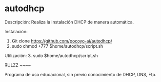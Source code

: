 # autodhcp

Descripción: Realiza la instalación DHCP de manera automática.


Instalación:
  1. Git clone https://github.com/pocoyo-ai/autodhcp/
  2. sudo chmod +777 $home/autodhcp/script.sh
  
Utilización:
  3. sudo $home/autodhcp/script.sh
  
RULZZ ~~~~

Programa de uso educacional, sin previo conocimiento de DHCP, DNS, Ftp.
